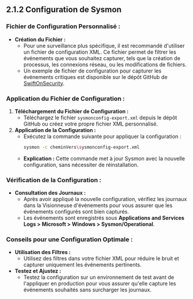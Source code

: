 
## 2.1.2 Configuration de Sysmon

### Fichier de Configuration Personnalisé :
- **Création du Fichier :**
  - Pour une surveillance plus spécifique, il est recommandé d'utiliser un fichier de configuration XML. Ce fichier permet de filtrer les événements que vous souhaitez capturer, tels que la création de processus, les connexions réseau, ou les modifications de fichiers.
  - Un exemple de fichier de configuration pour capturer les événements critiques est disponible sur le dépôt GitHub de [SwiftOnSecurity](https://github.com/SwiftOnSecurity/sysmon-config).

### Application du Fichier de Configuration :
1. **Téléchargement du Fichier de Configuration :**
   - Téléchargez le fichier `sysmonconfig-export.xml` depuis le dépôt GitHub ou créez votre propre fichier XML personnalisé.
2. **Application de la Configuration :**
   - Exécutez la commande suivante pour appliquer la configuration :
     ```bash
     sysmon -c cheminVers\sysmonconfig-export.xml
     ```
   - **Explication :** Cette commande met à jour Sysmon avec la nouvelle configuration, sans nécessiter de réinstallation.

### Vérification de la Configuration :
- **Consultation des Journaux :**
  - Après avoir appliqué la nouvelle configuration, vérifiez les journaux dans la Visionneuse d'événements pour vous assurer que les événements configurés sont bien capturés.
  - Les événements sont enregistrés sous **Applications and Services Logs > Microsoft > Windows > Sysmon/Operational**.

### Conseils pour une Configuration Optimale :
- **Utilisation des Filtres :**
  - Utilisez des filtres dans votre fichier XML pour réduire le bruit et capturer uniquement les événements pertinents.
- **Testez et Ajustez :**
  - Testez la configuration sur un environnement de test avant de l'appliquer en production pour vous assurer qu'elle capture les événements souhaités sans surcharger les journaux.
